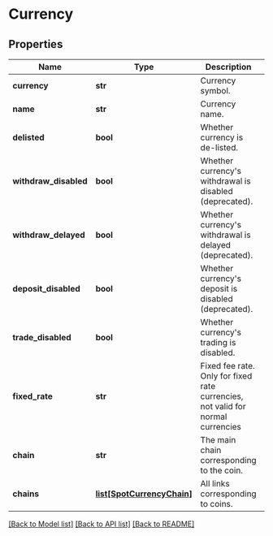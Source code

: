# Currency

## Properties
Name | Type | Description | Notes
------------ | ------------- | ------------- | -------------
**currency** | **str** | Currency symbol. | [optional] 
**name** | **str** | Currency name. | [optional] 
**delisted** | **bool** | Whether currency is de-listed. | [optional] 
**withdraw_disabled** | **bool** | Whether currency&#39;s withdrawal is disabled (deprecated). | [optional] 
**withdraw_delayed** | **bool** | Whether currency&#39;s withdrawal is delayed (deprecated). | [optional] 
**deposit_disabled** | **bool** | Whether currency&#39;s deposit is disabled (deprecated). | [optional] 
**trade_disabled** | **bool** | Whether currency&#39;s trading is disabled. | [optional] 
**fixed_rate** | **str** | Fixed fee rate. Only for fixed rate currencies, not valid for normal currencies | [optional] 
**chain** | **str** | The main chain corresponding to the coin. | [optional] 
**chains** | [**list[SpotCurrencyChain]**](SpotCurrencyChain.md) | All links corresponding to coins. | [optional] 

[[Back to Model list]](../README.md#documentation-for-models) [[Back to API list]](../README.md#documentation-for-api-endpoints) [[Back to README]](../README.md)


